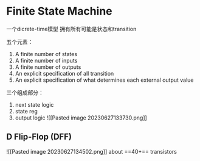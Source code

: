 # Finite State Machine
一个dicrete-time模型
拥有所有可能是状态和transition

五个元素：
1. A finite number of states
2. A finite number of inputs
3. A finite number of outputs
4. An explicit specification of all transition
5. An explicit specification of what determines each external output value

三个组成部分：
1. next state logic
2. state reg
3. output logic
![[Pasted image 20230627133730.png]]

## D Flip-Flop (DFF)
![[Pasted image 20230627134502.png]]
about ==40+== transistors 
